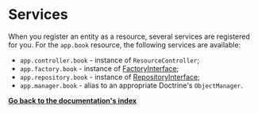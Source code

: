 # Services

When you register an entity as a resource, several services are registered for you.
For the ``app.book`` resource, the following services are available:

* ``app.controller.book`` - instance of ``ResourceController``;
* ``app.factory.book`` - instance of [FactoryInterface](https://docs.sylius.com/en/latest/components_and_bundles/components/Resource/factory.html#component-resource-factory-factory-interface);
* ``app.repository.book`` - instance of [RepositoryInterface](https://docs.sylius.com/en/latest/components_and_bundles/components/Resource/repository.html#component-resource-repository-repository-interface);
* ``app.manager.book`` - alias to an appropriate Doctrine's ``ObjectManager``.

**[Go back to the documentation's index](index.md)**

